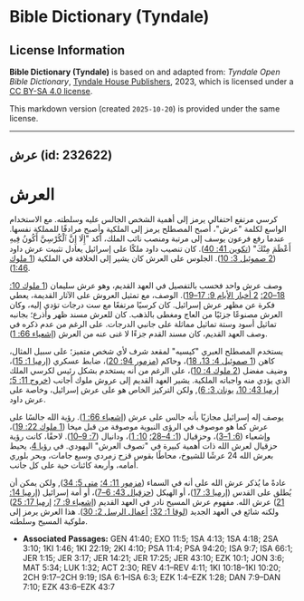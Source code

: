 # Bible Dictionary (Tyndale)

## License Information

**Bible Dictionary (Tyndale)** is based on and adapted from: _Tyndale Open Bible Dictionary_, [Tyndale House Publishers](https://tyndaleopenresources.com/), 2023, which is licensed under a [CC BY-SA 4.0 license](https://creativecommons.org/licenses/by-sa/4.0/legalcode.en).

This markdown version (created `2025-10-20`) is provided under the same license.



--------------------------------

## عرش (id: 232622)

العرش
=====

كرسي مرتفع احتفالي يرمز إلى أهمية الشخص الجالس عليه وسلطته. مع الاستخدام الواسع لكلمة "عرش"، أصبح المصطلح يرمز إلى الملكية وأصبح مرادفًا للمملكة نفسها. عندما رفع فرعون يوسف إلى مرتبة ومنصب نائب الملك، أكد "إِلَا إِنَّ ٱلْكُرْسِيَّ أَكُونُ فِيهِ أَعْظَمَ مِنْكَ" ([تكوين 41: 40](https://ref.ly/Gen41:40)). كان تنصيب داود ملكًا على إسرائيل يعادل تثبيت عرش داود ([2 صموئيل 3: 10](https://ref.ly/2Sam3:10)). الجلوس على العرش كان يشير إلى الخلافة في الملكية ([1 ملوك 1:46](https://ref.ly/1Kgs1:46)).

وصف عرش واحد فحسب بالتفصيل في العهد القديم، وهو عرش سليمان ([1 ملوك 10: 18–20؛](https://ref.ly/1Kgs10:18-1Kgs10:20) [2 أخبار الأيام 9: 17–19](https://ref.ly/2Chr9:17-2Chr9:19)). الوصف، مع تمثيل العروش على الآثار القديمة، يعطي فكرة عن مظهر عرش إسرائيل. كان كرسيًا مرتفعًا مع ست درجات تؤدي إليه، وكان العرش مصنوعًا جزئيًا من العاج ومغطى بالذهب. كان للعرش مسند ظهر وأذرع؛ بجانبه تماثيل أسود وستة تماثيل مماثلة على جانبي الدرجات. على الرغم من عدم ذكره في وصف العهد القديم، كان مسند القدم جزءًا لا غنى عنه من العرش ([إشعياء 66: 1](https://ref.ly/Isa66:1)).

يستخدم المصطلح العبري "كيسيه" لمقعد شرف لأي شخص متميز؛ على سبيل المثال، كاهن ([1 صموئيل 4: 13، 18](https://ref.ly/1Sam4:13))، وحاكم ([مزمور 94: 20](https://ref.ly/Ps94:20))، ضابط عسكري ([إرميا 1: 15](https://ref.ly/Jer1:15))، وضيف مفضل ([2 ملوك 4: 10](https://ref.ly/2Kgs4:10))، على الرغم من أنه يستخدم بشكل رئيس لكرسي الملك الذي يؤدي منه واجباته الملكية. يشير العهد القديم إلى عروش ملوك أجانب ([خروج 11: 5؛](https://ref.ly/Exod11:5) [إرميا 43: 10،](https://ref.ly/Jer43:10) [يونان 3: 6](https://ref.ly/Jonah3:6)), ولكن التركيز الخاص هو على عرش إسرائيل، وخاصة على عرش داود.

يوصف إله إسرائيل مجازيًا بأنه جالس على عرش ([إشعياء 66: 1](https://ref.ly/Isa66:1)). رؤية الله جالسًا على عرش كما هو موصوف في الرؤى النبوية موصوفة من قبل ميخا ([1 ملوك 22: 19](https://ref.ly/1Kgs22:19))، وإشعياء ([6: 1–3](https://ref.ly/Isa6:1-Isa6:3))، وحزقيال ([1: 4–28؛](https://ref.ly/Ezek1:4-Ezek1:28) [10: 1](https://ref.ly/Ezek10:1))، ودانيال ([7: 9–10](https://ref.ly/Dan7:9-Dan7:10)). لاحقًا، كانت رؤية حزقيال لعرش الله ذات أهمية كبيرة في "تصوف العرش" اليهودي. في [رؤيا 4](https://ref.ly/Rev4:1-Rev4:11)، يحيط بعرش الله 24 عرشًا للشيوخ، محاطًا بقوس قزح زمردي وسبع جامات، وبحر بلوري أمامه، وأربعة كائنات حية على كل جانب.

عادةً ما يُذكر عرش الله على أنه في السماء ([مزمور 11: 4؛](https://ref.ly/Ps11:4) [متى 5: 34](https://ref.ly/Matt5:34)), ولكن يمكن أن يُطلق على القدس ([إرميا 3: 17](https://ref.ly/Jer3:17))، أو الهيكل ([حزقيال 43: 6–7](https://ref.ly/Ezek43:6-Ezek43:7))، أو أمة إسرائيل ([إرميا 14: 21](https://ref.ly/Jer14:21)) عرش الله. مفهوم عرش المسيح نادر في العهد القديم ([إشعياء 9: 7؛](https://ref.ly/Isa9:7) [إرميا 17: 25](https://ref.ly/Jer17:25)) ولكنه شائع في العهد الجديد ([لوقا 1: 32؛](https://ref.ly/Luke1:32) [أعمال الرسل 2: 30](https://ref.ly/Acts2:30)). هذا العرش يرمز إلى ملوكية المسيح وسلطته.

* **Associated Passages:** GEN 41:40; EXO 11:5; 1SA 4:13; 1SA 4:18; 2SA 3:10; 1KI 1:46; 1KI 22:19; 2KI 4:10; PSA 11:4; PSA 94:20; ISA 9:7; ISA 66:1; JER 1:15; JER 3:17; JER 14:21; JER 17:25; JER 43:10; EZK 10:1; JON 3:6; MAT 5:34; LUK 1:32; ACT 2:30; REV 4:1–REV 4:11; 1KI 10:18–1KI 10:20; 2CH 9:17–2CH 9:19; ISA 6:1–ISA 6:3; EZK 1:4–EZK 1:28; DAN 7:9–DAN 7:10; EZK 43:6–EZK 43:7

